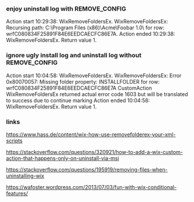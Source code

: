 ### enjoy uninstall log with REMOVE_CONFIG

Action start 10:29:38: WixRemoveFoldersEx.
WixRemoveFoldersEx:  Recursing path: C:\Program Files (x86)\Acme\Foobar 1.0\ for row: wrfC080834F25891F84E6EEDCAECFC86E7A.
Action ended 10:29:38: WixRemoveFoldersEx. Return value 1.

### ignore ugly install log and uninstall log without REMOVE_CONFIG

Action start 10:04:58: WixRemoveFoldersEx.
WixRemoveFoldersEx:  Error 0x80070057: Missing folder property: INSTALLFOLDER for row: wrfC080834F25891F84E6EEDCAECFC86E7A
CustomAction WixRemoveFoldersEx returned actual error code 1603 but will be translated to success due to continue marking
Action ended 10:04:58: WixRemoveFoldersEx. Return value 1.


### links

https://www.hass.de/content/wix-how-use-removefolderex-your-xml-scripts

https://stackoverflow.com/questions/320921/how-to-add-a-wix-custom-action-that-happens-only-on-uninstall-via-msi


https://stackoverflow.com/questions/195919/removing-files-when-uninstalling-wix


https://wafoster.wordpress.com/2013/07/03/fun-with-wix-conditional-features/

